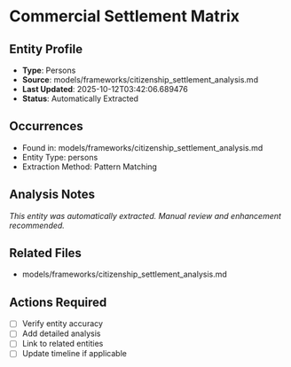 # Commercial Settlement Matrix

## Entity Profile
- **Type**: Persons
- **Source**: models/frameworks/citizenship_settlement_analysis.md
- **Last Updated**: 2025-10-12T03:42:06.689476
- **Status**: Automatically Extracted

## Occurrences
- Found in: models/frameworks/citizenship_settlement_analysis.md
- Entity Type: persons
- Extraction Method: Pattern Matching

## Analysis Notes
*This entity was automatically extracted. Manual review and enhancement recommended.*

## Related Files
- models/frameworks/citizenship_settlement_analysis.md

## Actions Required
- [ ] Verify entity accuracy
- [ ] Add detailed analysis
- [ ] Link to related entities
- [ ] Update timeline if applicable
